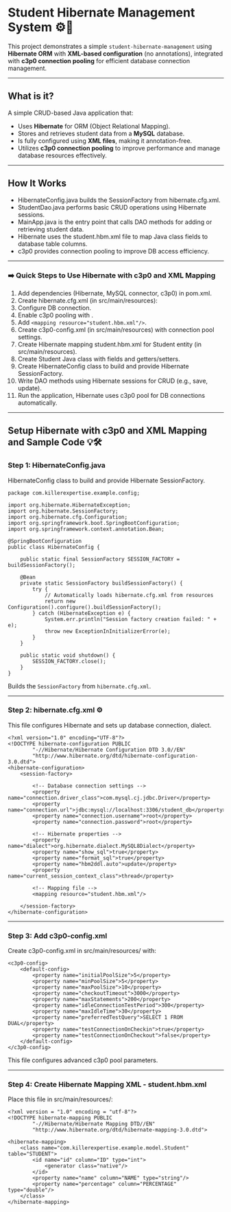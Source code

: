 # Student Hibernate Management System ⚙️🔧

This project demonstrates a simple `student-hibernate-management` using **Hibernate ORM** with **XML-based configuration** (no annotations), integrated with **c3p0 connection pooling** for efficient database connection management.

---

## What is it?

A simple CRUD-based Java application that:
- Uses **Hibernate** for ORM (Object Relational Mapping).
- Stores and retrieves student data from a **MySQL** database.
- Is fully configured using **XML files**, making it annotation-free.
- Utilizes **c3p0 connection pooling** to improve performance and manage database resources effectively.

---

## How It Works

  -  HibernateConfig.java builds the SessionFactory from hibernate.cfg.xml.
  -  StudentDao.java performs basic CRUD operations using Hibernate sessions.
  -  MainApp.java is the entry point that calls DAO methods for adding or retrieving student data.
  -   Hibernate uses the student.hbm.xml file to map Java class fields to database table columns.
  -   c3p0 provides connection pooling to improve DB access efficiency.

 ---

### ➡️ Quick Steps to Use Hibernate with c3p0 and XML Mapping 

  1.  Add dependencies (Hibernate, MySQL connector, c3p0) in pom.xml.
  2.  Create hibernate.cfg.xml (in src/main/resources):
  3.  Configure DB connection.
  4.  Enable c3p0 pooling with <property name="hibernate.c3p0.*">.
  5.  Add `<mapping resource="student.hbm.xml"/>`.
  6.  Create c3p0-config.xml (in src/main/resources) with connection pool settings.
  7.  Create Hibernate mapping student.hbm.xml for Student entity (in src/main/resources).
  8.  Create Student Java class with fields and getters/setters.
  9.  Create HibernateConfig class to build and provide Hibernate SessionFactory.
  10.  Write DAO methods using Hibernate sessions for CRUD (e.g., save, update).
  11.  Run the application, Hibernate uses c3p0 pool for DB connections automatically.

---
 
## Setup Hibernate with c3p0 and XML Mapping and Sample Code 💡🛠️

###  Step 1: HibernateConfig.java 

HibernateConfig class to build and provide Hibernate SessionFactory.

```
package com.killerexpertise.example.config;

import org.hibernate.HibernateException;
import org.hibernate.SessionFactory;
import org.hibernate.cfg.Configuration;
import org.springframework.boot.SpringBootConfiguration;
import org.springframework.context.annotation.Bean;

@SpringBootConfiguration
public class HibernateConfig {

    public static final SessionFactory SESSION_FACTORY = buildSessionFactory();

    @Bean
    private static SessionFactory buildSessionFactory() {
        try {
            // Automatically loads hibernate.cfg.xml from resources
            return new Configuration().configure().buildSessionFactory();
        } catch (HibernateException e) {
            System.err.println("Session factory creation failed: " + e);
            throw new ExceptionInInitializerError(e);
        }
    }

    public static void shutdown() {
        SESSION_FACTORY.close();
    }
}

```
Builds the `SessionFactory` from `hibernate.cfg.xml`.

---

### Step 2: hibernate.cfg.xml ⚙️

This file configures Hibernate and sets up database connection, dialect.

```
<?xml version="1.0" encoding="UTF-8"?>
<!DOCTYPE hibernate-configuration PUBLIC
        "-//Hibernate/Hibernate Configuration DTD 3.0//EN"
        "http://www.hibernate.org/dtd/hibernate-configuration-3.0.dtd">
<hibernate-configuration>
    <session-factory>

        <!-- Database connection settings -->
        <property name="connection.driver_class">com.mysql.cj.jdbc.Driver</property>
        <property name="connection.url">jdbc:mysql://localhost:3306/student_db</property>
        <property name="connection.username">root</property>
        <property name="connection.password">root</property>

        <!-- Hibernate properties -->
        <property name="dialect">org.hibernate.dialect.MySQL8Dialect</property>
        <property name="show_sql">true</property>
        <property name="format_sql">true</property>
        <property name="hbm2ddl.auto">update</property>
        <property name="current_session_context_class">thread</property>

        <!-- Mapping file -->
        <mapping resource="student.hbm.xml"/>

    </session-factory>
</hibernate-configuration>
```
---

### Step 3: Add c3p0-config.xml

Create c3p0-config.xml in src/main/resources/ with:

```
<c3p0-config>
    <default-config>
        <property name="initialPoolSize">5</property>
        <property name="minPoolSize">5</property>
        <property name="maxPoolSize">10</property>
        <property name="checkoutTimeout">3000</property>
        <property name="maxStatements">200</property>
        <property name="idleConnectionTestPeriod">300</property>
        <property name="maxIdleTime">30</property>
        <property name="preferredTestQuery">SELECT 1 FROM DUAL</property>
        <property name="testConnectionOnCheckin">true</property>
        <property name="testConnectionOnCheckout">false</property>
    </default-config>
</c3p0-config>
```
This file configures advanced c3p0 pool parameters.

---

### Step 4: Create Hibernate Mapping XML - student.hbm.xml

Place this file in src/main/resources/:

```
<?xml version = "1.0" encoding = "utf-8"?>
<!DOCTYPE hibernate-mapping PUBLIC
        "-//Hibernate/Hibernate Mapping DTD//EN"
        "http://www.hibernate.org/dtd/hibernate-mapping-3.0.dtd">

<hibernate-mapping>
    <class name="com.killerexpertise.example.model.Student" table="STUDENT">
        <id name="id" column="ID" type="int">
            <generator class="native"/>
        </id>
        <property name="name" column="NAME" type="string"/>
        <property name="percentage" column="PERCENTAGE" type="double"/>
    </class>
</hibernate-mapping>
```

